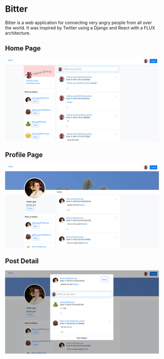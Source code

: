 # Bitter

Bitter is a web application for connecting very angry people from all over the
world. It was inspired by Twitter using a Django and React with a FLUX
architecture.

## Home Page

![home page](./app/home_page.png)

## Profile Page

![profile page](./app/profile_page.png)

## Post Detail

![post detail](./app/post_detail.png)
